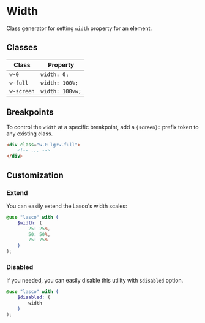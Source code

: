 # Width

Class generator for setting `width` property for an element.

## Classes

| Class      | Property        |
|------------|-----------------|
| `w-0`      | `width: 0;`     |
| `w-full`   | `width: 100%;`  |
| `w-screen` | `width: 100vw;` |

## Breakpoints

To control the `width` at a specific breakpoint, add a `{screen}:` prefix token to any existing class.

```html
<div class="w-0 lg:w-full">
    <!-- ... -->
</div>
```

## Customization

### Extend

You can easily extend the Lasco's width scales:

```scss
@use "lasco" with (
    $width: (
        25: 25%,
        50: 50%,
        75: 75%
    )
);
```

### Disabled

If you needed, you can easily disable this utility with `$disabled` option.

```scss
@use "lasco" with (
    $disabled: (
        width
    )
);
```
